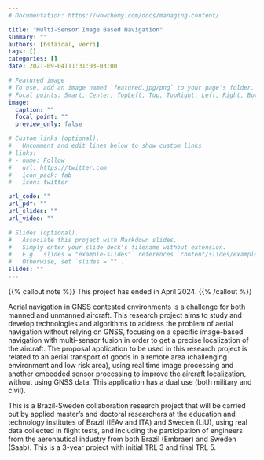 ```yaml
---
# Documentation: https://wowchemy.com/docs/managing-content/

title: "Multi-Sensor Image Based Navigation"
summary: ""
authors: [bsfaical, verri]
tags: []
categories: []
date: 2021-09-04T11:31:03-03:00

# Featured image
# To use, add an image named `featured.jpg/png` to your page's folder.
# Focal points: Smart, Center, TopLeft, Top, TopRight, Left, Right, BottomLeft, Bottom, BottomRight.
image:
  caption: ""
  focal_point: ""
  preview_only: false

# Custom links (optional).
#   Uncomment and edit lines below to show custom links.
# links:
# - name: Follow
#   url: https://twitter.com
#   icon_pack: fab
#   icon: twitter

url_code: ""
url_pdf: ""
url_slides: ""
url_video: ""

# Slides (optional).
#   Associate this project with Markdown slides.
#   Simply enter your slide deck's filename without extension.
#   E.g. `slides = "example-slides"` references `content/slides/example-slides.md`.
#   Otherwise, set `slides = ""`.
slides: ""
---
```


{{% callout note %}}
This project has ended in April 2024.
{{% /callout %}}

Aerial navigation in GNSS contested environments is a challenge for both manned and
unmanned aircraft. This research project aims to study and develop technologies and
algorithms to address the problem of aerial navigation without relying on GNSS, focusing
on a specific image-based navigation with multi-sensor fusion in order to get a precise
localization of the aircraft. The proposal application to be used in this research project is
related to an aerial transport of goods in a remote area (challenging environment and low
risk area), using real time image processing and another embedded sensor processing to
improve the aircraft localization, without using GNSS data. This application has a dual use
(both military and civil).

This is a Brazil-Sweden collaboration research project that will be carried out by applied
master’s and doctoral researchers at the education and technology institutes of Brazil
(IEAv and ITA) and Sweden (LiU), using real data collected in flight tests, and including the
participation of engineers from the aeronautical industry from both Brazil (Embraer) and
Sweden (Saab). This is a 3-year project with initial TRL 3 and final TRL 5.
